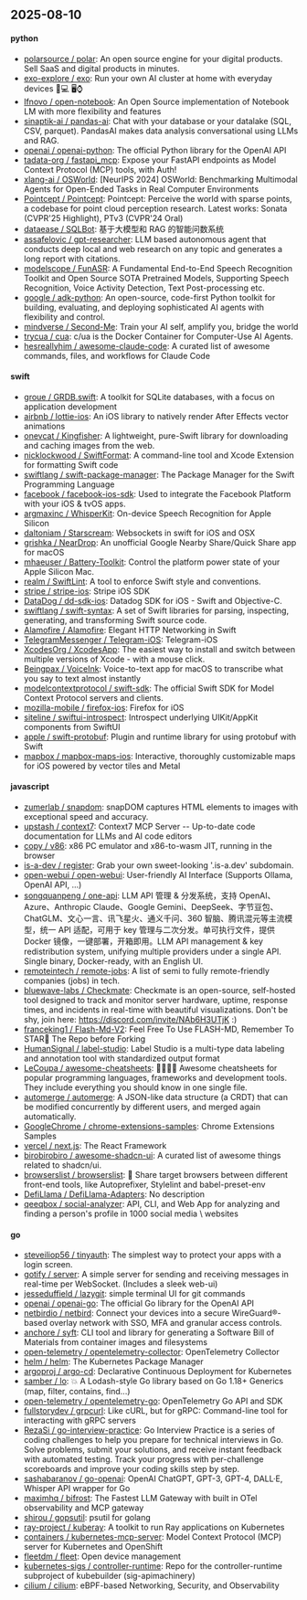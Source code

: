 ## 2025-08-10

#### python
* [polarsource / polar](https://github.com/polarsource/polar): An open source engine for your digital products. Sell SaaS and digital products in minutes.
* [exo-explore / exo](https://github.com/exo-explore/exo): Run your own AI cluster at home with everyday devices 📱💻 🖥️⌚
* [lfnovo / open-notebook](https://github.com/lfnovo/open-notebook): An Open Source implementation of Notebook LM with more flexibility and features
* [sinaptik-ai / pandas-ai](https://github.com/sinaptik-ai/pandas-ai): Chat with your database or your datalake (SQL, CSV, parquet). PandasAI makes data analysis conversational using LLMs and RAG.
* [openai / openai-python](https://github.com/openai/openai-python): The official Python library for the OpenAI API
* [tadata-org / fastapi_mcp](https://github.com/tadata-org/fastapi_mcp): Expose your FastAPI endpoints as Model Context Protocol (MCP) tools, with Auth!
* [xlang-ai / OSWorld](https://github.com/xlang-ai/OSWorld): [NeurIPS 2024] OSWorld: Benchmarking Multimodal Agents for Open-Ended Tasks in Real Computer Environments
* [Pointcept / Pointcept](https://github.com/Pointcept/Pointcept): Pointcept: Perceive the world with sparse points, a codebase for point cloud perception research. Latest works: Sonata (CVPR'25 Highlight), PTv3 (CVPR'24 Oral)
* [dataease / SQLBot](https://github.com/dataease/SQLBot): 基于大模型和 RAG 的智能问数系统
* [assafelovic / gpt-researcher](https://github.com/assafelovic/gpt-researcher): LLM based autonomous agent that conducts deep local and web research on any topic and generates a long report with citations.
* [modelscope / FunASR](https://github.com/modelscope/FunASR): A Fundamental End-to-End Speech Recognition Toolkit and Open Source SOTA Pretrained Models, Supporting Speech Recognition, Voice Activity Detection, Text Post-processing etc.
* [google / adk-python](https://github.com/google/adk-python): An open-source, code-first Python toolkit for building, evaluating, and deploying sophisticated AI agents with flexibility and control.
* [mindverse / Second-Me](https://github.com/mindverse/Second-Me): Train your AI self, amplify you, bridge the world
* [trycua / cua](https://github.com/trycua/cua): c/ua is the Docker Container for Computer-Use AI Agents.
* [hesreallyhim / awesome-claude-code](https://github.com/hesreallyhim/awesome-claude-code): A curated list of awesome commands, files, and workflows for Claude Code

#### swift
* [groue / GRDB.swift](https://github.com/groue/GRDB.swift): A toolkit for SQLite databases, with a focus on application development
* [airbnb / lottie-ios](https://github.com/airbnb/lottie-ios): An iOS library to natively render After Effects vector animations
* [onevcat / Kingfisher](https://github.com/onevcat/Kingfisher): A lightweight, pure-Swift library for downloading and caching images from the web.
* [nicklockwood / SwiftFormat](https://github.com/nicklockwood/SwiftFormat): A command-line tool and Xcode Extension for formatting Swift code
* [swiftlang / swift-package-manager](https://github.com/swiftlang/swift-package-manager): The Package Manager for the Swift Programming Language
* [facebook / facebook-ios-sdk](https://github.com/facebook/facebook-ios-sdk): Used to integrate the Facebook Platform with your iOS & tvOS apps.
* [argmaxinc / WhisperKit](https://github.com/argmaxinc/WhisperKit): On-device Speech Recognition for Apple Silicon
* [daltoniam / Starscream](https://github.com/daltoniam/Starscream): Websockets in swift for iOS and OSX
* [grishka / NearDrop](https://github.com/grishka/NearDrop): An unofficial Google Nearby Share/Quick Share app for macOS
* [mhaeuser / Battery-Toolkit](https://github.com/mhaeuser/Battery-Toolkit): Control the platform power state of your Apple Silicon Mac.
* [realm / SwiftLint](https://github.com/realm/SwiftLint): A tool to enforce Swift style and conventions.
* [stripe / stripe-ios](https://github.com/stripe/stripe-ios): Stripe iOS SDK
* [DataDog / dd-sdk-ios](https://github.com/DataDog/dd-sdk-ios): Datadog SDK for iOS - Swift and Objective-C.
* [swiftlang / swift-syntax](https://github.com/swiftlang/swift-syntax): A set of Swift libraries for parsing, inspecting, generating, and transforming Swift source code.
* [Alamofire / Alamofire](https://github.com/Alamofire/Alamofire): Elegant HTTP Networking in Swift
* [TelegramMessenger / Telegram-iOS](https://github.com/TelegramMessenger/Telegram-iOS): Telegram-iOS
* [XcodesOrg / XcodesApp](https://github.com/XcodesOrg/XcodesApp): The easiest way to install and switch between multiple versions of Xcode - with a mouse click.
* [Beingpax / VoiceInk](https://github.com/Beingpax/VoiceInk): Voice-to-text app for macOS to transcribe what you say to text almost instantly
* [modelcontextprotocol / swift-sdk](https://github.com/modelcontextprotocol/swift-sdk): The official Swift SDK for Model Context Protocol servers and clients.
* [mozilla-mobile / firefox-ios](https://github.com/mozilla-mobile/firefox-ios): Firefox for iOS
* [siteline / swiftui-introspect](https://github.com/siteline/swiftui-introspect): Introspect underlying UIKit/AppKit components from SwiftUI
* [apple / swift-protobuf](https://github.com/apple/swift-protobuf): Plugin and runtime library for using protobuf with Swift
* [mapbox / mapbox-maps-ios](https://github.com/mapbox/mapbox-maps-ios): Interactive, thoroughly customizable maps for iOS powered by vector tiles and Metal

#### javascript
* [zumerlab / snapdom](https://github.com/zumerlab/snapdom): snapDOM captures HTML elements to images with exceptional speed and accuracy.
* [upstash / context7](https://github.com/upstash/context7): Context7 MCP Server -- Up-to-date code documentation for LLMs and AI code editors
* [copy / v86](https://github.com/copy/v86): x86 PC emulator and x86-to-wasm JIT, running in the browser
* [is-a-dev / register](https://github.com/is-a-dev/register): Grab your own sweet-looking '.is-a.dev' subdomain.
* [open-webui / open-webui](https://github.com/open-webui/open-webui): User-friendly AI Interface (Supports Ollama, OpenAI API, ...)
* [songquanpeng / one-api](https://github.com/songquanpeng/one-api): LLM API 管理 & 分发系统，支持 OpenAI、Azure、Anthropic Claude、Google Gemini、DeepSeek、字节豆包、ChatGLM、文心一言、讯飞星火、通义千问、360 智脑、腾讯混元等主流模型，统一 API 适配，可用于 key 管理与二次分发。单可执行文件，提供 Docker 镜像，一键部署，开箱即用。LLM API management & key redistribution system, unifying multiple providers under a single API. Single binary, Docker-ready, with an English UI.
* [remoteintech / remote-jobs](https://github.com/remoteintech/remote-jobs): A list of semi to fully remote-friendly companies (jobs) in tech.
* [bluewave-labs / Checkmate](https://github.com/bluewave-labs/Checkmate): Checkmate is an open-source, self-hosted tool designed to track and monitor server hardware, uptime, response times, and incidents in real-time with beautiful visualizations. Don't be shy, join here: https://discord.com/invite/NAb6H3UTjK :)
* [franceking1 / Flash-Md-V2](https://github.com/franceking1/Flash-Md-V2): Feel Free To Use FLASH-MD, Remember To STAR🌟 The Repo before Forking
* [HumanSignal / label-studio](https://github.com/HumanSignal/label-studio): Label Studio is a multi-type data labeling and annotation tool with standardized output format
* [LeCoupa / awesome-cheatsheets](https://github.com/LeCoupa/awesome-cheatsheets): 👩‍💻👨‍💻 Awesome cheatsheets for popular programming languages, frameworks and development tools. They include everything you should know in one single file.
* [automerge / automerge](https://github.com/automerge/automerge): A JSON-like data structure (a CRDT) that can be modified concurrently by different users, and merged again automatically.
* [GoogleChrome / chrome-extensions-samples](https://github.com/GoogleChrome/chrome-extensions-samples): Chrome Extensions Samples
* [vercel / next.js](https://github.com/vercel/next.js): The React Framework
* [birobirobiro / awesome-shadcn-ui](https://github.com/birobirobiro/awesome-shadcn-ui): A curated list of awesome things related to shadcn/ui.
* [browserslist / browserslist](https://github.com/browserslist/browserslist): 🦔 Share target browsers between different front-end tools, like Autoprefixer, Stylelint and babel-preset-env
* [DefiLlama / DefiLlama-Adapters](https://github.com/DefiLlama/DefiLlama-Adapters): No description
* [qeeqbox / social-analyzer](https://github.com/qeeqbox/social-analyzer): API, CLI, and Web App for analyzing and finding a person's profile in 1000 social media \ websites

#### go
* [steveiliop56 / tinyauth](https://github.com/steveiliop56/tinyauth): The simplest way to protect your apps with a login screen.
* [gotify / server](https://github.com/gotify/server): A simple server for sending and receiving messages in real-time per WebSocket. (Includes a sleek web-ui)
* [jesseduffield / lazygit](https://github.com/jesseduffield/lazygit): simple terminal UI for git commands
* [openai / openai-go](https://github.com/openai/openai-go): The official Go library for the OpenAI API
* [netbirdio / netbird](https://github.com/netbirdio/netbird): Connect your devices into a secure WireGuard®-based overlay network with SSO, MFA and granular access controls.
* [anchore / syft](https://github.com/anchore/syft): CLI tool and library for generating a Software Bill of Materials from container images and filesystems
* [open-telemetry / opentelemetry-collector](https://github.com/open-telemetry/opentelemetry-collector): OpenTelemetry Collector
* [helm / helm](https://github.com/helm/helm): The Kubernetes Package Manager
* [argoproj / argo-cd](https://github.com/argoproj/argo-cd): Declarative Continuous Deployment for Kubernetes
* [samber / lo](https://github.com/samber/lo): 💥 A Lodash-style Go library based on Go 1.18+ Generics (map, filter, contains, find...)
* [open-telemetry / opentelemetry-go](https://github.com/open-telemetry/opentelemetry-go): OpenTelemetry Go API and SDK
* [fullstorydev / grpcurl](https://github.com/fullstorydev/grpcurl): Like cURL, but for gRPC: Command-line tool for interacting with gRPC servers
* [RezaSi / go-interview-practice](https://github.com/RezaSi/go-interview-practice): Go Interview Practice is a series of coding challenges to help you prepare for technical interviews in Go. Solve problems, submit your solutions, and receive instant feedback with automated testing. Track your progress with per-challenge scoreboards and improve your coding skills step by step.
* [sashabaranov / go-openai](https://github.com/sashabaranov/go-openai): OpenAI ChatGPT, GPT-3, GPT-4, DALL·E, Whisper API wrapper for Go
* [maximhq / bifrost](https://github.com/maximhq/bifrost): The Fastest LLM Gateway with built in OTel observability and MCP gateway
* [shirou / gopsutil](https://github.com/shirou/gopsutil): psutil for golang
* [ray-project / kuberay](https://github.com/ray-project/kuberay): A toolkit to run Ray applications on Kubernetes
* [containers / kubernetes-mcp-server](https://github.com/containers/kubernetes-mcp-server): Model Context Protocol (MCP) server for Kubernetes and OpenShift
* [fleetdm / fleet](https://github.com/fleetdm/fleet): Open device management
* [kubernetes-sigs / controller-runtime](https://github.com/kubernetes-sigs/controller-runtime): Repo for the controller-runtime subproject of kubebuilder (sig-apimachinery)
* [cilium / cilium](https://github.com/cilium/cilium): eBPF-based Networking, Security, and Observability
